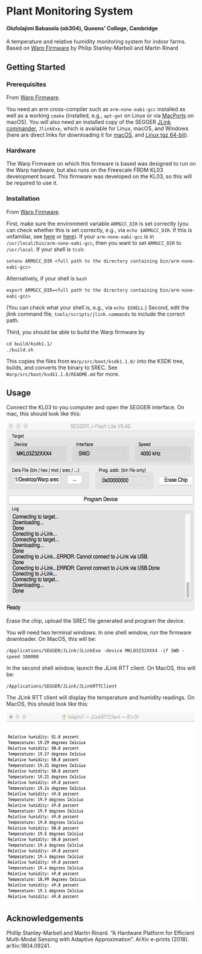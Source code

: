 # Plant Monitoring System
#### Olufolajimi Babasola (ob304), Queens' College, Cambridge

A temperature and relative humidity monitoring system for indoor farms. Based on [Warp Firmware](https://github.com/physical-computation/Warp-firmware) by Philip Stanley-Marbell and Martin Rinard

## Getting Started

### Prerequisites
From [Warp Firmware](https://github.com/physical-computation/Warp-firmware).

You need an arm cross-compiler such as `arm-none-eabi-gcc` installed as well as a working `cmake` (installed, e.g., `apt-get` on Linux or via [MacPorts](https://www.macports.org/) on macOS). You will also need an installed copy of the SEGGER [JLink commander](https://www.segger.com/downloads/jlink/), `JlinkExe`, which is available for Linux, macOS, and Windows (here are direct links for downloading it for [macOS](https://www.segger.com/downloads/jlink/JLink_MacOSX.pkg), and [Linux tgz 64-bit](https://www.segger.com/downloads/jlink/JLink_Linux_x86_64.tgz)).

### Hardware
The Warp Firmware on which this firmware is based was designed to run on the Warp hardware, but also runs on the Freescale FRDM KL03 development board. This firmware was developed on the KL03, so this will be required to use it.

### Installation

From [Warp Firmware](https://github.com/physical-computation/Warp-firmware).

First, make sure the environment variable  `ARMGCC_DIR`  is set correctly (you can check whether this is set correctly, e.g., via  `echo $ARMGCC_DIR`. If this is unfamiliar, see  [here](http://homepages.uc.edu/~thomam/Intro_Unix_Text/Env_Vars.html)  or  [here](https://www2.cs.duke.edu/csl/docs/csh.html)). If your  `arm-none-eabi-gcc`  is in  `/usr/local/bin/arm-none-eabi-gcc`, then you want to set  `ARMGCC_DIR`  to  `/usr/local`. If your shell is  `tcsh`:

	setenv ARMGCC_DIR <full path to the directory containing bin/arm-none-eabi-gcc>

Alternatively, if your shell is  `bash`

	export ARMGCC_DIR=<full path to the directory containing bin/arm-none-eabi-gcc>

(You can check what your shell is, e.g., via  `echo $SHELL`.) Second, edit the jlink command file,  `tools/scripts/jlink.commands`  to include the correct path.

Third, you should be able to build the Warp firmware by

	cd build/ksdk1.1/
	./build.sh

This copies the files from  `Warp/src/boot/ksdk1.1.0/`  into the KSDK tree, builds, and converts the binary to SREC. See  `Warp/src/boot/ksdk1.1.0/README.md`  for more.


## Usage

Connect the KL03 to you computer and open the SEGGER interface. On mac, this should look like this: 

<img src="SEGGER_Interface.png" alt="segger" width="500" height="500" />

Erase the chip, upload the SREC file generated and program the device.

You will need two terminal windows. In one shell window, run the firmware downloader. On MacOS, this will be:
	
	/Applications/SEGGER/JLink/JLinkExe -device MKL03Z32XXX4 -if SWD -speed 100000
	
In the second shell window, launch the JLink RTT client. On MacOS, this will be:

	/Applications/SEGGER/JLink/JLinkRTTClient

The JLink RTT client will display the temperature and humidity readings. On MacOS, this should look like this:

<img src="SI7021_Readings.png" alt="segger" width="500" height="500" />

## Acknowledgements

Phillip Stanley-Marbell and Martin Rinard. “A Hardware Platform for Efficient Multi-Modal Sensing with Adaptive Approximation”. ArXiv e-prints (2018). arXiv:1804.09241.
